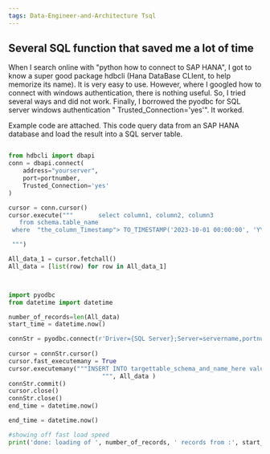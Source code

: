 ```yaml
---
tags: Data-Engineer-and-Architecture Tsql
---
```


## Several SQL function that saved me a lot of time

When I search online with "python how to connect to SAP HANA", I got to know a super good package hdbcli   (Hana DataBase CLIent, to help memorize its name). It is very easy to use.
However, where I googled how to connect with windows authentication, there is nothing useful. So, I tried several ways and did not work. Finally, I borrowed the pyodbc for SQL server windows authentication " Trusted_Connection='yes'". It worked.

Example code are attached. This code query data from an SAP HANA database and load the result into a SQL server table.

```python

from hdbcli import dbapi
conn = dbapi.connect(
    address="yourserver", 
    port=portnumber, 
    Trusted_Connection='yes'
)

cursor = conn.cursor()
cursor.execute("""       select column1, column2, column3
   from schema.table_name
 where  "the_column_Timestamp"> TO_TIMESTAMP('2023-10-01 00:00:00', 'YYYY-MM-DD HH24:MI:SS')

 """)

All_data_1 = cursor.fetchall()
All_data = [list(row) for row in All_data_1]



import pyodbc
from datetime import datetime

number_of_records=len(All_data)
start_time = datetime.now()

connStr = pyodbc.connect(r'Driver={SQL Server};Server=servername,portnumber;Database=databasename;Trusted_Connection=yes;')
     
cursor = connStr.cursor()
cursor.fast_executemany = True
cursor.executemany("""INSERT INTO targettable_schema_and_name_here values(?,?,?)
                          """, All_data )
connStr.commit()
cursor.close()
connStr.close()
end_time = datetime.now()

end_time = datetime.now()

#showing off fast load speed
print('done: loading of ', number_of_records, ' records from :', start_time, '   to    ', end_time)


```

